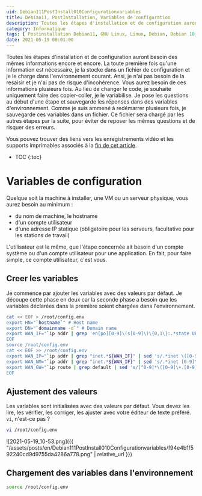 ```yaml
---
uid: Debian111PostInstall010Configurationvariables
title: Debian11, PostInstallation, Variables de configuration
description: Toutes les étapes d'installation et de configuration auront besoin d'informations encore et encore. La première fois que des informations sont nécessaires, je les enregistre dans un fichier de configuration et je le charge dans l'environnement courant. Ainsi, je n'ai pas besoin de les saisir une fois de plus et je ne risque pas d'incohérence.
category: Informatique
tags: [ Postinstallation Debian11, GNU Linux, Linux, Debian, Debian 10, Debian 11, Buster, Bullseye, Serveur, Installation, Variables de configuration, Configuration ]
date: 2021-05-19 00:01:00
---
```


Toutes les étapes d'installation et de configuration auront besoin des mêmes informations encore et encore. La toute première fois
qu'une information est nécessaire, je la stocke dans un fichier de configuration et je le charge dans l'environnement courant.
Ansi, je n'ai pas besoin de la resaisir et je n'ai pas de risque d'incohérence. Vous aurez besoin de ces informations plusieurs
fois. Au lieu de changer le code, je souhaite uniquement faire des copier-coller, je le variabilise. Je pose les questions au
début d'une étape et sauvegarde les réponses dans des variables d'environnement. Comme je suis ammené à redémarrer plusieurs fois,
je sauvegarde ces variables dans un fichier. Ce fichier sera chargé par les autres étapes par la suite, pour éviter de reposer les
mêmes questions et de risquer des erreurs.

Vous pouvez trouver des liens vers les enregistrements vidéo et les supports imprimables associés à la
[fin de cet article](#supports-et-liens).

* TOC
{:toc}

# Variables de configuration

Quelque soit la machine à installer, une VM ou un serveur physique, vous aurez besoin au minimum :
- du nom de machine, le hostname
- d'un compte utilisateur
- d'une adresse IP statique (obligatoire pour les serveurs, facultative pour les stations de travail)

L'utilisateur est le même, que l'étape concernée ait besoin d'un compte système ou d'un compte utilisateur pour une application.
En fait, pour faire simple, ce compte utilisateur, c'est vous.

## Creer les variables

Je commence par ajouter les variables avec des valeurs par défaut. Je découpe cette phase en deux car la seconde phase a besoin
que les variables déclarées dans la première soient chargées dans l'environnement.
```bash
cat << EOF > /root/config.env
export HN="`hostname`" # Host name
export DN="`domainname -d`" # Domain name
export WAN_IF="`ip addr | grep 'en[po][0-9]\(s[0-9]\)\{0,1\}:.*state UP' | cut -d: -f2 | sed 's/ //' | head -n 1`" # External public network interface
EOF
source /root/config.env
cat << EOF >> /root/config.env
export WAN_IP="`ip addr | grep "inet.*${WAN_IF}" | sed 's/.*inet \([0-9]\+.[0-9]\+.[0-9]\+.[0-9]\+\)\/[0-9]\+.*/\1/' | head -n 1`" # External public IP address
export WAN_NM="`ip addr | grep "inet.*${WAN_IF}" | sed 's/.*inet [0-9]\+.[0-9]\+.[0-9]\+.[0-9]\+\/\([0-9]\+\).*/\1/' | head -n 1`" # External public netmask
export WAN_GW="`ip route | grep default | sed 's/[^0-9]*\([0-9]\+.[0-9]\+.[0-9]\+.[0-9]\+\).*/\1/'`" # External public gateway/router
EOF
```

## Ajustement des valeurs

Les variables sont initialisées avec des valeurs par défaut. Vous devez les lire, les vérifier, les corriger, les ajuster avec
votre éditeur de texte préféré. `vi`, n'est-ce pas ?
```bash
vi /root/config.env
```

![2021-05-19_10-53.png]({{ "/assets/posts/en/Debian111PostInstall010Configurationvariables/f94e4b1f592240cd9d9755da4286a778.png" | relative_url }})


## Chargement des variables dans l'environnement

```bash
source /root/config.env
```


